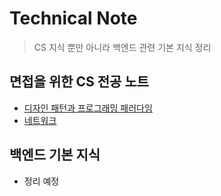 # Technical Note

> CS 지식 뿐만 아니라 백엔드 관련 기본 지식 정리

## 면접을 위한 CS 전공 노트
- [디자인 패턴과 프로그래밍 패러다임](./cs-note/01.design-pattern-and-programming-paradigm.md)
- [네트워크](./cs-note/02.network.md)

## 백엔드 기본 지식
- 정리 예정
